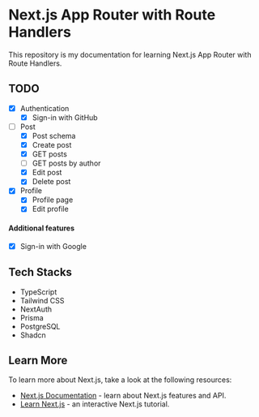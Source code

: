 # Next.js App Router with Route Handlers

This repository is my documentation for learning Next.js App Router with Route Handlers.

## TODO

- [x] Authentication
  - [x] Sign-in with GitHub
- [ ] Post
  - [x] Post schema
  - [x] Create post
  - [x] GET posts
  - [ ] GET posts by author
  - [x] Edit post
  - [x] Delete post
- [x] Profile
  - [x] Profile page
  - [x] Edit profile

#### Additional features

- [x] Sign-in with Google

## Tech Stacks

- TypeScript
- Tailwind CSS
- NextAuth
- Prisma
- PostgreSQL
- Shadcn

## Learn More

To learn more about Next.js, take a look at the following resources:

- [Next.js Documentation](https://nextjs.org/docs) - learn about Next.js features and API.
- [Learn Next.js](https://nextjs.org/learn) - an interactive Next.js tutorial.
